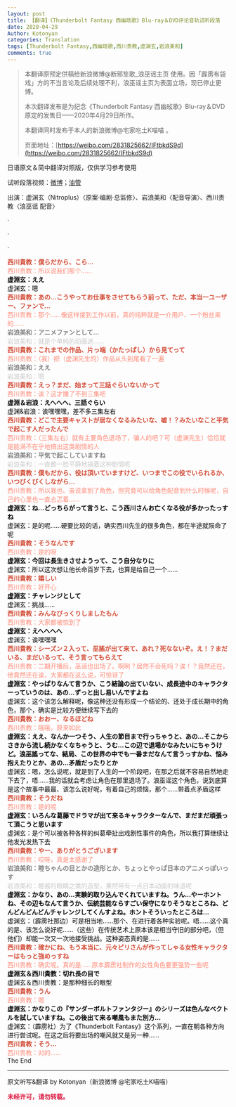 ```yaml
---
layout: post
title: 【翻译】《Thunderbolt Fantasy 西幽玹歌》Blu-ray＆DVD评论音轨试听段落
date: 2020-04-29
Author: Kotonyan
categories: Translation
tags: [Thunderbolt Fantasy,西幽玹歌,西川贵教,虚渊玄,岩浪美和]
comments: true
---
```


>本翻译原预定供稿给新浪微博@断邪笙歌_浪巫谣主页 使用。因「霹雳布袋戏」方的不当言论及后续处理不利，浪巫谣主页为表面立场，现已停止更博。
>
>本次翻译发布是为纪念《Thunderbolt Fantasy 西幽玹歌》Blu-ray＆DVD原定的发售日——2020年4月29日所作。
>
>本翻译同时发布于本人的新浪微博@宅家吃土K喵喵 。
>
>页面地址：[https://weibo.com/2831825662/IFtbkdS9d](https://weibo.com/2831825662/IFtbkdS9d)

日语原文＆简中翻译对照版，仅供学习参考使用
                                             
试听段落视频：[微博](https://weibo.com/7282877461/IzuKHwyqW)；[油管](https://youtu.be/OD2sGY3EgPw)

出演：虚渊玄（Nitroplus）〈原案·编剧·总监修〉、岩浪美和〈配音导演〉、西川贵教〈浪巫谣 配音〉

·

·

·

<font color="#d24a35"><b>西川貴教：僕らだから、こら…</b></font>
<br>
<font color="#ff8a78">西川贵教：所以说我们那个……</font>
<br>
<font color="#000000"><b>虚淵玄：ええ</b></font>
<br>
<font color="#000000">虚渊玄：嗯</font>
<br>
<font color="#d24a35"><b>西川貴教：あの…こうやってお仕事をさせてもらう前って、ただ、本当一ユーザー、ファンで…</b></font>
<br>
<font color="#ff8a78">西川贵教：那个……像这样接到工作以前，真的纯粹就是一介用户、一个粉丝来的……</font>
<br>
<font color="#808080"><b>岩浪美和：アニメファンとして…</b></font>
<br>
<font color="#c9c9c9">岩浪美和：就是个单纯的动画迷……</font>
<br>
<font color="#d24a35"><b>西川貴教：これまでの作品、片っ端（かたっぱし）から見てって</b></font>
<br>
<font color="#ff8a78">西川贵教：（我）把（虚渊先生的）作品从头到尾看了一遍</font>
<br>
<font color="#808080"><b>岩浪美和：ええ</b></font>
<br>
<font color="#c9c9c9">岩浪美和：嗯</font>
<br>
<font color="#d24a35"><b>西川貴教：えっ？まだ、始まって三話ぐらいないかって</b></font>
<br>
<font color="#ff8a78">西川贵教：诶？这才播了不到三集吧</font>
<br>
<font color="#000000"><b>虚淵＆岩浪：えへへへ、三話ぐらい</b></font>
<br>
<font color="#000000">虚渊&岩浪：诶嘿嘿嘿，差不多三集左右</font>
<br>
<font color="#d24a35"><b>西川貴教：どこで主要キャストが居なくなるみたいな、嘘！？みたいなこと平気で起こす人だったんで</b></font>
<br>
<font color="#ff8a78">西川贵教：（三集左右）就有主要角色退场了，骗人的吧？可（虚渊先生）恰恰就是能满不在乎地搞出这类剧情的人</font>
<br>
<font color="#808080"><b>岩浪美和：平気で起こしていますね</b></font>
<br>
<font color="#c9c9c9">岩浪美和：一直都一脸平静地搞着这种剧情呢</font>
<br>
<font color="#d24a35"><b>西川貴教：僕もだから、役は頂いていますけど、いつまでこの役でいられるか、いつびくびくしながら…</b></font>
<br>
<font color="#ff8a78">西川贵教：所以我也、虽说拿到了角色，但究竟可以给角色配音到什么时候呢，自己的心里也一直忐忑着……</font>
<br>
<font color="#000000"><b>虚淵玄：ね…どっちらがって言うと、こう西川さんお亡くなる役が多かったっすね</b></font>
<br>
<font color="#000000">虚渊玄：是的呢……硬要比较的话，确实西川先生的很多角色，都在半途就殒命了呢</font>
<br>
<font color="#d24a35"><b>西川貴教：そうなんです</b></font>
<br>
<font color="#ff8a78">西川贵教：是的呀</font>
<br>
<font color="#000000"><b>虚淵玄：今回は長生きさせようって、こう自分なりに</b></font>
<br>
<font color="#000000">虚渊玄：所以这次想让他长命百岁下去，也算是给自己一个……</font>
<br>
<font color="#d24a35"><b>西川貴教：嬉しい</b></font>
<br>
<font color="#ff8a78">西川贵教：好开心</font>
<br>
<font color="#000000"><b>虚淵玄：チャレンジとして</b></font>
<br>
<font color="#000000">虚渊玄：挑战……</font>
<br>
<font color="#d24a35"><b>西川貴教：みんなびっくりしましたもん</b></font>
<br>
<font color="#ff8a78">西川贵教：大家都被惊到了</font>
<br>
<font color="#000000"><b>虚淵玄：えへへへへ</b></font>
<br>
<font color="#000000">虚渊玄：诶嘿嘿嘿</font>
<br>
<font color="#d24a35"><b>西川貴教：シーズン２入って、巫謠が出て来て、あれ？死なないぞ。え！？まだいる、まだいるって、そう言ってもらえて</b></font>
<br>
<font color="#ff8a78">西川贵教：二期开播后，巫谣也出场了。啊咧？居然不会死吗？诶！？竟然还在，他竟然还在诶，大家都在这么说，可惊讶了</font>
<br>
<font color="#000000"><b>虚淵玄：やっぱりなんて言うか、こう結論の出ていない、成長途中のキャラクターっていうのは、あの…ずっと出し易いんですよね</b></font>
<br>
<font color="#000000">虚渊玄：这个该怎么解释呢，像这种还没有形成一个结论的、还处于成长期中的角色，那个，确实是比较方便继续写下去的</font>
<br>
<font color="#d24a35"><b>西川貴教：おおー、なるほどね</b></font>
<br>
<font color="#ff8a78">西川贵教：哦哦，原来如此</font>
<br>
<font color="#000000"><b>虚淵玄：ええ、なんか一つそう、人生の節目まで行っちゃうと、あの…そこからさきから流し続かなくなちゃうと、うむ…この辺で退場かなみたいにちゃうけど。浪巫謠ってな、結局、この世界の中でも一番まだなんて言うっすかね、悩み抱えたりとか、あの…矛盾だったりとか</b></font>
<br>
<font color="#000000">虚渊玄：嗯，怎么说呢，就是到了人生的一个阶段吧，在那之后就不容易自然地走下去了，唔……我的话就会考虑让角色在那里退场了。浪巫谣这个角色，说到底算是这个故事中最最、该怎么说好呢，有着自己的烦恼，那个……带着点矛盾这样</font>
<br>
<font color="#d24a35"><b>西川貴教：そうだね</b></font>
<br>
<font color="#ff8a78">西川贵教：是的呢</font>
<br>
<font color="#000000"><b>虚淵玄：いろんな葛藤でドラマが出て来るキャラクターなんで、まだまだ頑張って頂こうと思います</b></font>
<br>
<font color="#000000">虚渊玄：是个可以被各种各样的纠葛牵扯出戏剧性事件的角色，所以我打算继续让他发光发热下去</font>
<br>
<font color="#d24a35"><b>西川貴教：やー、ありがとうございます</b></font>
<br>
<font color="#ff8a78">西川贵教：哎呀，真是太感谢了</font>
<br>
<font color="#808080"><b>岩浪美和：睦ちゃんの目とかの造形とか、ちょっとやっぱ日本のアニメっぽいっす</b></font>
<br>
<font color="#c9c9c9">岩浪美和：睦酱的眼睛之类的造型，果然带有一点日本动画的味道呢</font>
<br>
<font color="#000000"><b>虚淵玄：かなり、あの…実験的取り込んでくれていますね。うん…やーホントね、その辺もなんて言うか、伝統芸能ならすごい保守になりそうなところね、どんどんどんどんチャレンジしてくんすよね。ホントそういったところは…</b></font>
<br>
<font color="#000000">虚渊玄：（霹雳社那边）可是相当地……那个、在进行着各种实验呢。唔……这个真的是、该怎么说好呢……（这些）在传统艺术上原本该是相当守旧的部分吧，（但他们）却能一次又一次地接受挑战。这种姿态真的是……</font>
<br>
<font color="#d24a35"><b>西川貴教：確かにね、もう本当に、元々ピリさんが作ってしゃる女性キャラクターはもっと強めっすね</b></font>
<br>
<font color="#ff8a78">西川贵教：确实呢。真的是……原本霹雳社制作的女性角色要更强势一些呢</font>
<br>
<font color="#000000"><b>虚淵玄＆西川貴教：切れ長の目で</b></font>
<br>
<font color="#000000">虚渊玄＆西川贵教：是那种细长的眼型</font>
<br>
<font color="#d24a35"><b>西川貴教：うん</b></font>
<br>
<font color="#ff8a78">西川贵教：嗯</font>
<br>
<font color="#000000"><b>虚淵玄：かなりこの『サンダーボルトファンタジー』のシリーズは色んなベクトルを試していますね。この後出て来る嘲風もまた別方…</b></font>
<br>
<font color="#000000">虚渊玄：（霹雳社）为了《Thunderbolt Fantasy》这个系列，一直在朝各种方向进行尝试呢。在这之后将要出场的嘲风就又是另一种……</font>
<br>
<font color="#d24a35"><b>西川貴教：そう…</b></font>
<br>
<font color="#ff8a78">西川贵教：对的……</font>
<br>
The End

---

原文听写&翻译 by Kotonyan（新浪微博 @宅家吃土K喵喵）

<font color="#dc143c"><b>未经许可，请勿转载。</b></font>
<br>
